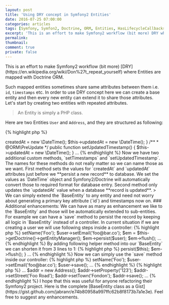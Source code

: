 ```yaml
---
layout: post
title: 'Using DRY concept in Symfony2 Entities'
date: 2016-07-25 07:00:00
categories: articles
tags: [Symfony, Symfon2, Doctrine, ORM, Entities, HasLifecycleCallbacks]
excerpt: 'This is an effort to make Symfony2 workflow (bit more) DRY where Entities are mapped with Doctrine ORM.'
permalink:
thumbnail:
comment: true
private: false
---
```


<p class="lead">This is an effort to make Symfony2 workflow (bit more) [DRY](https://en.wikipedia.org/wiki/Don%27t_repeat_yourself) where Entities are mapped with Doctrine ORM.</p>

Such mapped entities sometimes share same attributes between them i.e. `id`, `timestamps` etc. In order to use DRY concept here we can create a base entity and then every new entity can extend it to share those attributes. Let's start by creating two entities with repeated attributes.

> An Entity is simply a PHP class.

Here are two Entities `User` and `Address`, and they are structured as following:

{% highlight php %}
<?php namespace Foo\Bar\Entity;
  
  use Doctrine\ORM\Mapping as ORM;
  
  /**
   * @ORM\Entity
   * @ORM\Table(name="app_user")
   */
  class User {
    
    /**
     * @ORM\Column(name="id", type="integer")
     * @ORM\Id
     * @ORM\GeneratedValue(strategy="AUTO")
     */
    private $id;
    
    /**
     * @ORM\Column(name="name", type="string", length=255)
     */
    private $name;
    
    /**
     * @ORM\Column(name="email", type="string", length=255)
     */
    private $email;
        
    /**
     * @ORM\Column(name="createdAt", type="datetime")
     */
    private $createdAt;
    
    /**
     * @ORM\Column(name="updatedAt", type="datetime")
     */
    private $updatedAt;

    ...
    // getter setters
  }
{% endhighlight %}

Here is the `Address` entity class.

{% highlight php %}
<?php namespace Foo\Bar\Entity;
  
  use Doctrine\ORM\Mapping as ORM;
  
  /**
   * @ORM\Entity
   * @ORM\Table(name="app_address")
   */
  class Address {
    
    /**
     * @ORM\Column(name="id", type="integer")
     * @ORM\Id
     * @ORM\GeneratedValue(strategy="AUTO")
     */
    private $id;
    
    /**
     * @ORM\Column(name="property", type="string", length=255)
     */
    private $property;
    
    /**
     * @ORM\Column(name="street", type="string", length=255)
     */
    private $street;
        
    /**
     * @ORM\Column(name="town", type="string", length=255)
     */
    private $town;
        
    /**
     * @ORM\Column(name="createdAt", type="datetime")
     */
    private $createdAt;
    
    /**
     * @ORM\Column(name="updatedAt", type="datetime")
     */
    private $updatedAt;

    ...
    // getter setters
  }
{% endhighlight %}

As you can see that we have `id`, `createdAt` and `updatedAt` attributes that are being repeated in both entities. To implement a DRY concept here we are going to create a new entity class that will have the shared/repeated attributes and then can be extended by other entities. 

Let's create a `BaseEntity` class and move the repeated values to it.

{% highlight php %}
<?php namespace Foo\Bar\Entity;

use Doctrine\ORM\Mapping as ORM;

/**
 * @ORM\MappedSuperclass
 */
class BaseEntity {

    /**
     * @ORM\Id
     * @ORM\Column(name="id", type="integer")
     * @ORM\GeneratedValue(strategy="AUTO")
     */
    private $id;

    /**
     * @ORM\Column(name="created_at", type="datetime")
     */
    private $createdAt;

    /**
     * @ORM\Column(name="updated_at", type="datetime")
     */
    private $updatedAt;
    
    ...
    // getters setters
{% endhighlight %}

Note a new annotation `@ORM\MappedSuperclass` at top of the `BaseEntity` that makes sure that attributes in this entity are properly extended into sub-entities. Now we can remove these attributes from `User` and `Address` entities and extend our `BaseEntity` class into these.

{% highlight php %}
<?php namespace Foo\Bar\Entity;
  
  use Doctrine\ORM\Mapping as ORM;
  
  /**
   * @ORM\Entity
   * @ORM\Table(name="app_user")
   */
  class User extends BaseEntity {
    
    /**
     * @ORM\Column(name="name", type="string", length=255)
     */
    private $name;
    
    /**
     * @ORM\Column(name="email", type="string", length=255)
     */
    private $email;

    ...
    // getter setters
  }
{% endhighlight %}

{% highlight php %}
<?php namespace Foo\Bar\Entity;
  
  use Doctrine\ORM\Mapping as ORM;
  
  /**
   * @ORM\Entity
   * @ORM\Table(name="app_address")
   */
  class Address extends BaseEntity {
    
    /**
     * @ORM\Column(name="property", type="string", length=255)
     */
    private $property;
    
    /**
     * @ORM\Column(name="street", type="string", length=255)
     */
    private $street;
        
    /**
     * @ORM\Column(name="town", type="string", length=255)
     */
    private $town;

    ...
    // getter setters
  }
{% endhighlight %}

Our entities are already started to look cleaner.

Now since we have some shared attributes in one entity, this gives us flexibility to add further enhancements to it as required.

Let's add some automation to make sure that both timestamps `createdAt` and `updatedAt` are properly set before we persist or update the records to our database. For that we will use `@ORM\PrePersist` and `@ORM\PreUpdate` annotations in custom methods. We also need an additional annotation `@ORM\HasLifecycleCallbacks` at class root level.

{% highlight php %}
<?php namespace Foo\Bar\Entity;

use Doctrine\ORM\Mapping as ORM;

/**
 * @ORM\HasLifecycleCallbacks
 * @ORM\MappedSuperclass
 */
class BaseEntity {
    ...

    /**
     * @ORM\PrePersist
     */
    public function setTimestamps() {
      $this->createdAt = new \DateTime();
      $this->updatedAt = new \DateTime();
    }

    /**
     * @ORM\PreUpdate
     */
    public function setUpdatedTimestamp() {
      $this->updatedAt = new \DateTime();
    }

    ...
{% endhighlight %}

Now we have two additional custom methods, `setTimestamps` and `setUpdatedTimestamp`. The names for these methods do not really matter so we can name those as we want. First method sets the values for `createdAt` and `updatedAt` attributes just before we **persist a new record** to database. We set the values as `DateTime` object and Symfony2/Doctrine will automatically convert those to required format for database entry. Second method only updates the `updatedAt` value when a database **record is updated**.

> We can simply extend the `BaseEntity` to any entity and need not worry about generating a primary key attribute (`id`) and timestamps now on.

### Additional enhancements:

We can have as many as enhancement we like to the `BaseEntity` and those will be automatically extended to sub-entities. For example we can have a `save` method to persist the record by keeping all logic in `BaseEntity` instead of a controller. In current situation if we are creating a user we will use following steps inside a controller:

{% highlight php %}
<?php
  ...

  $user = new User();
  $user->setName('Foo');
  $user->setEmail('foo@bar.co');

  $em = $this->getDoctrine()->getEntityManager();
  $em->persist($user);
  $em->flush();

  ...
{% endhighlight %}

By adding following helper method into our `BaseEntity` we can shorten it from 3 lines to 1:

{% highlight php %}
<?php namespace Foo\Bar\Entity;

use Doctrine\ORM\Mapping as ORM;

/**
 * @ORM\HasLifecycleCallbacks
 * @ORM\MappedSuperclass
 */
class BaseEntity {
    ...

    /**
     * Helper method
     * 
     * @param Doctrine\ORM\EntityManager $em
     * @throws \RunTimeException
     * @return void
     */
    protected function save(EntityManager $em) {
      if (!$em instanceof EntityManager) {
        throw new \RunTimeException(
          sprintf('Expected an instance of  Doctrine\ORM\EntityManager but got "%s"', gettype($em)), 400
        );
      }

      $em->persist($this);
      $em->flush();
    }

    ...
{% endhighlight %}

Now we can simply use the `save` method inside our controller:

{% highlight php %}
<?php
  ...
  $user = new User();
  $user->setName('Foo');
  $user->setEmail('foo@bar.co');

  $user->save();
  ...
{% endhighlight %}

{% highlight php %}
  ...
  $addr = new Address();
  $addr->setProperty('123');
  $addr->setStreet('Foo Road');
  $addr->setTown('Fondon');

  $addr->save();
  ...
{% endhighlight %}

I hope that this was useful for anyone refactoring their Symfony2 project. Here is the complete [BaseEntity class as a Gist](https://gist.github.com/jabranr/e74b80958a997ffc62b8f8173b7a1e3e). Feel free to suggest any enhancements.
